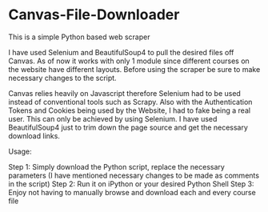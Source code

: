# Canvas-File-Downloader

This is a simple Python based web scraper

I have used Selenium and BeautifulSoup4 to pull the desired files off Canvas. As of now it works with only 1 module since different courses on the website have different layouts. Before using the scraper be sure to make necessary changes to the script.

Canvas relies heavily on Javascript therefore Selenium had to be used instead of conventional tools such as Scrapy. Also with the Authentication Tokens and Cookies being used by the Website, I had to fake being a real user. This can only be achieved by using Selenium. I have used BeautifulSoup4 just to trim down the page source and get the necessary download links.

Usage: 

Step 1: Simply download the Python script, replace the necessary parameters (I have mentioned necessary changes to be made as comments in the script)
Step 2: Run it on iPython or your desired Python Shell
Step 3: Enjoy not having to manually browse and download each and every course file

